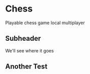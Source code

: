# Chess
Playable chess game local multiplayer

## Subheader

We'll see where it goes

## Another Test